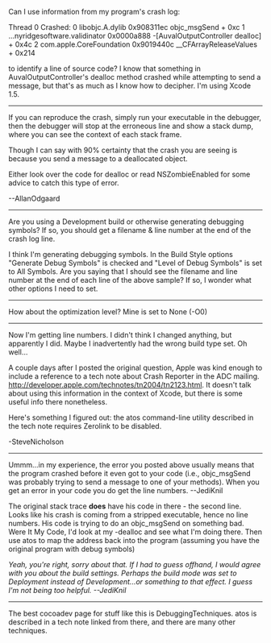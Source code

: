 Can I use information from my program's crash log:

    
Thread 0 Crashed:
0   libobjc.A.dylib                	0x908311ec objc_msgSend + 0xc
1   ...nyridgesoftware.validinator 	0x0000a888 -[AuvalOutputController dealloc] + 0x4c
2   com.apple.CoreFoundation       	0x9019440c __CFArrayReleaseValues + 0x214


to identify a line of source code? I know that something in A<nowiki/>uvalOutputController's dealloc method crashed while attempting to send a message, but that's as much as I know how to decipher. I'm using Xcode 1.5.

----

If you can reproduce the crash, simply run your executable in the debugger, then the debugger will stop at the erroneous line and show a stack dump, where you can see the context of each stack frame.

Though I can say with 90% certainty that the crash you are seeing is because you send a message to a deallocated object.

Either look over the code for dealloc or read NSZombieEnabled for some advice to catch this type of error.

--AllanOdgaard

----

Are you using a Development build or otherwise generating debugging symbols? If so, you should get a filename & line number at the end of the crash log line.

I think I'm generating debugging symbols. In the Build Style options "Generate Debug Symbols" is checked and "Level of Debug Symbols" is set to All Symbols. Are you saying that I should see the filename and line number at the end of each line of the above sample? If so, I wonder what other options I need to set.

----

How about the optimization level? Mine is set to None (-O0)

----

Now I'm getting line numbers. I didn't think I changed anything, but apparently I did. Maybe I inadvertently had the wrong build type set. Oh well...

A couple days after I posted the original question, Apple was kind enough to include a reference to a tech note about Crash Reporter in the ADC mailing. http://developer.apple.com/technotes/tn2004/tn2123.html. It doesn't talk about using this information in the context of Xcode, but there is some useful info there nonetheless.

Here's something I figured out: the     atos command-line utility described in the tech note requires Zerolink to be disabled. 

-SteveNicholson

----
Ummm...in my experience, the error you posted above usually means that the program crashed before it even got to your code (i.e., objc_msgSend was probably trying to send a message to one of your methods). When you get an error in your code you do get the line numbers. --JediKnil

The original stack trace **does** have his code in there - the second line. Looks like his crash is coming from a stripped executable, hence no line numbers.  His code is trying to do an objc_msgSend on something bad.  Were It My Code, I'd look at my -dealloc and see what I'm doing there.  Then use     atos to map the address back into the program (assuming you have the original program with debug symbols)

*Yeah, you're right, sorry about that. If I had to guess offhand, I would agree with you about the build settings. Perhaps the build mode was set to Deployment instead of Development...or something to that effect. I guess I'm not being too helpful. --JediKnil*

----

The best cocoadev page for stuff like this is DebuggingTechniques.      atos is described in a tech note linked from there, and there are many other techniques.
